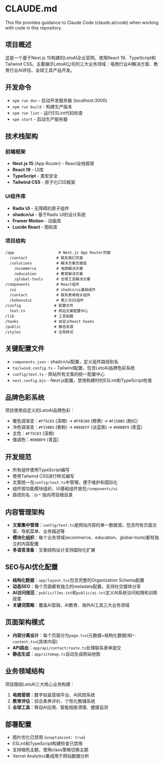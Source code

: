 # CLAUDE.md

This file provides guidance to Claude Code (claude.ai/code) when working with code in this repository.

## 项目概述
这是一个基于Next.js 15构建的LetoAI企业官网，使用React 19、TypeScript和Tailwind CSS。主要展示LetoAI公司的三大业务领域：电商行业AI解决方案、教育行业AI评估、全球工具产品开发。

## 开发命令
- `npm run dev` - 启动开发服务器 (localhost:3000)
- `npm run build` - 构建生产版本
- `npm run lint` - 运行ESLint代码检查
- `npm start` - 启动生产服务器

## 技术栈架构
### 前端框架
- **Next.js 15** (App Router) - React全栈框架
- **React 19** - UI库
- **TypeScript** - 类型安全
- **Tailwind CSS** - 原子化CSS框架

### UI组件库
- **Radix UI** - 无障碍的原子组件
- **shadcn/ui** - 基于Radix UI的设计系统
- **Framer Motion** - 动画库
- **Lucide React** - 图标库

### 项目结构
```
/app                    # Next.js App Router页面
  /contact             # 联系我们页面
  /solutions           # 解决方案页面组
    /ecommerce         # 电商解决方案
    /education         # 教育解决方案  
    /global-tools      # 全球工具解决方案
/components            # React组件
  /ui                  # shadcn/ui基础组件
  /contact             # 联系表单相关组件
  /kokonutui           # 第三方UI组件
/config               # 配置文件
  text.ts             # 网站文案配置中心
/lib                  # 工具函数
/hooks                # 自定义React hooks  
/public               # 静态资源
/styles               # 全局样式
```

## 关键配置文件
- `components.json` - shadcn/ui配置，定义组件路径别名
- `tailwind.config.ts` - Tailwind配置，包含LetoAI品牌色彩系统
- `config/text.ts` - 网站所有文案的统一配置中心
- `next.config.mjs` - Next.js配置，禁用构建时的ESLint和TypeScript检查

## 品牌色彩系统
项目使用自定义的LetoAI品牌色彩：
- 暖色调渐变：`#F75C03` (深橙) → `#FFB100` (橙黄) → `#F15BB5` (粉红)
- 冷色调渐变：`#F15BB5` (紫粉) → `#8E8EFF` (淡蓝紫) → `#00BBF9` (青蓝)
- 主色：`#F75C03` (深橙)
- 强调色：`#00BBF9` (青蓝)

## 开发规范
- 所有组件使用TypeScript编写
- 使用Tailwind CSS进行样式编写
- 文案统一在`config/text.ts`中管理，便于维护和国际化
- 组件按功能模块组织，UI基础组件放在`/components/ui`
- 路径别名：`@/*` 指向项目根目录

## 内容管理架构
- **文案集中管理**：`config/text.ts`是网站内容的单一数据源，包含所有页面文案、导航菜单、业务描述等
- **模块化组织**：每个业务领域(ecommerce、education、global-tools)都有独立的内容配置
- **多语言准备**：文案结构设计支持国际化扩展

## SEO与AI优化配置
- **结构化数据**：`app/layout.tsx`包含完整的Organization Schema配置
- **动态SEO**：每个页面都有独立的metadata配置，支持社交媒体分享
- **AI访问规范**：`public/llms.txt`和`public/ai.txt`定义AI系统访问权限和训练政策
- **关键词策略**：覆盖AI营销、AI教育、海外AI工具三大业务领域

## 页面架构模式
- **内容分离设计**：每个页面分为`page.tsx`(元数据+结构化数据)和`*-content.tsx`(具体内容)
- **API路由**：`app/api/contact/route.ts`处理联系表单提交
- **静态生成**：`app/sitemap.ts`自动生成网站地图

## 业务领域结构
项目围绕LetoAI三大核心业务构建：
1. **电商营销**：数字权益营销平台、AI风控系统
2. **教育评估**：综合素养评价、个性化教辅系统
3. **全球工具**：移动AI应用、智能相册清理、健康监测

## 部署配置
- 图片优化已禁用 (`unoptimized: true`)
- ESLint和TypeScript构建检查已禁用
- 支持暗色主题，使用class策略切换主题
- Vercel Analytics集成用于网站数据分析
